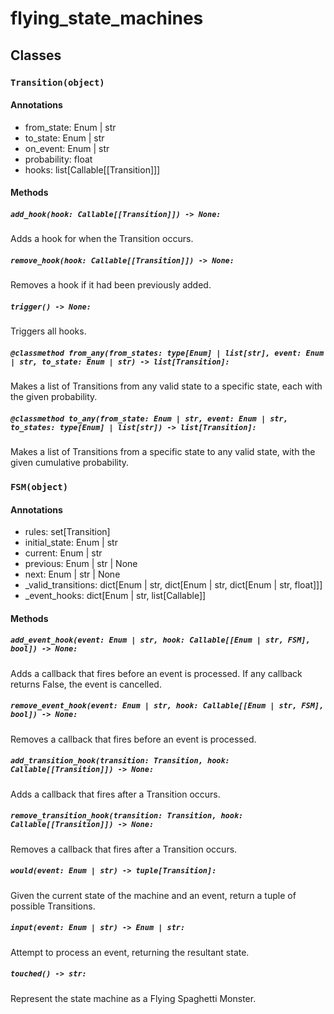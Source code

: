 # flying_state_machines

## Classes

### `Transition(object)`

#### Annotations

- from_state: Enum | str
- to_state: Enum | str
- on_event: Enum | str
- probability: float
- hooks: list[Callable[[Transition]]]

#### Methods

##### `add_hook(hook: Callable[[Transition]]) -> None:`

Adds a hook for when the Transition occurs.

##### `remove_hook(hook: Callable[[Transition]]) -> None:`

Removes a hook if it had been previously added.

##### `trigger() -> None:`

Triggers all hooks.

##### `@classmethod from_any(from_states: type[Enum] | list[str], event: Enum | str, to_state: Enum | str) -> list[Transition]:`

Makes a list of Transitions from any valid state to a specific state, each with
the given probability.

##### `@classmethod to_any(from_state: Enum | str, event: Enum | str, to_states: type[Enum] | list[str]) -> list[Transition]:`

Makes a list of Transitions from a specific state to any valid state, with the
given cumulative probability.

### `FSM(object)`

#### Annotations

- rules: set[Transition]
- initial_state: Enum | str
- current: Enum | str
- previous: Enum | str | None
- next: Enum | str | None
- _valid_transitions: dict[Enum | str, dict[Enum | str, dict[Enum | str,
float]]]
- _event_hooks: dict[Enum | str, list[Callable]]

#### Methods

##### `add_event_hook(event: Enum | str, hook: Callable[[Enum | str, FSM], bool]) -> None:`

Adds a callback that fires before an event is processed. If any callback returns
False, the event is cancelled.

##### `remove_event_hook(event: Enum | str, hook: Callable[[Enum | str, FSM], bool]) -> None:`

Removes a callback that fires before an event is processed.

##### `add_transition_hook(transition: Transition, hook: Callable[[Transition]]) -> None:`

Adds a callback that fires after a Transition occurs.

##### `remove_transition_hook(transition: Transition, hook: Callable[[Transition]]) -> None:`

Removes a callback that fires after a Transition occurs.

##### `would(event: Enum | str) -> tuple[Transition]:`

Given the current state of the machine and an event, return a tuple of possible
Transitions.

##### `input(event: Enum | str) -> Enum | str:`

Attempt to process an event, returning the resultant state.

##### `touched() -> str:`

Represent the state machine as a Flying Spaghetti Monster.
